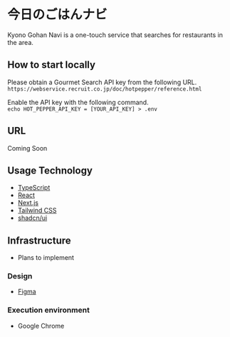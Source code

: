 # 今日のごはんナビ

Kyono Gohan Navi is a one-touch service that searches for restaurants in the area.

## How to start locally

Please obtain a Gourmet Search API key from the following URL.
```https://webservice.recruit.co.jp/doc/hotpepper/reference.html```

Enable the API key with the following command.  
```echo HOT_PEPPER_API_KEY = [YOUR_API_KEY] > .env```

## URL

Coming Soon

## Usage Technology

- [TypeScript](https://www.typescriptlang.org/)
- [React](https://react.dev/)
- [Next.js](https://nextjs.org/)
- [Tailwind CSS](https://tailwindcss.com/)
- [shadcn/ui](https://ui.shadcn.com)

## Infrastructure

- Plans to implement

### Design

- [Figma](https://www.figma.com/)

### Execution environment

- Google Chrome

